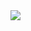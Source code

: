 <a href="https://github.com/HudDavi/github-readme-stats">
  <img align="center" src="https://github-readme-stats.vercel.app/api/top-langs/?username=HudDavi&layout=compact&theme=dark&hide_border=false"/>
</a>
